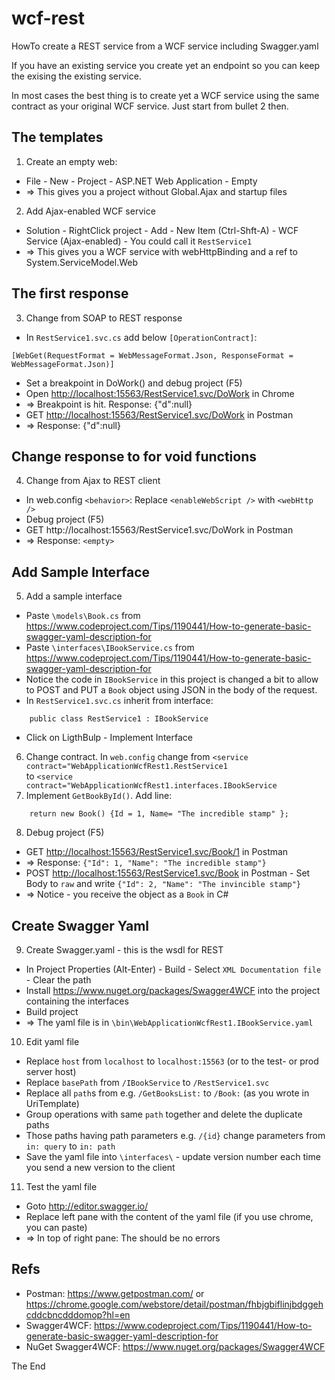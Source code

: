 # wcf-rest

HowTo create a REST service from a WCF service including Swagger.yaml

If you have an existing service you create yet an endpoint so you can keep the exising the existing service.

In most cases the best thing is to create yet a WCF service using the same contract as your original WCF service. Just start from bullet 2 then.

## The templates

1. Create an empty web:
- File - New - Project - ASP.NET Web Application - Empty  
- => This gives you a project without Global.Ajax and startup files
2. Add Ajax-enabled WCF service
- Solution - RightClick project - Add - New Item (Ctrl-Shft-A) - WCF Service (Ajax-enabled) - You could call it `RestService1`  
- => This gives you a WCF service with webHttpBinding and a ref to System.ServiceModel.Web

## The first response

3. Change from SOAP to REST response
- In `RestService1.svc.cs` add below `[OperationContract]`:
```CSharp
[WebGet(RequestFormat = WebMessageFormat.Json, ResponseFormat = WebMessageFormat.Json)]
```
- Set a breakpoint in DoWork() and debug project (F5)
- Open <http://localhost:15563/RestService1.svc/DoWork> in Chrome
- => Breakpoint is hit. Response: {"d":null}
- GET <http://localhost:15563/RestService1.svc/DoWork> in Postman
- => Response: {"d":null}

## Change response to <empty> for void functions

4. Change from Ajax to REST client
- In web.config `<behavior>`: Replace `<enableWebScript />` with `<webHttp />`
- Debug project (F5)
- GET http://localhost:15563/RestService1.svc/DoWork in Postman
- => Response: `<empty>`

## Add Sample Interface

5. Add a sample interface
- Paste `\models\Book.cs` from <https://www.codeproject.com/Tips/1190441/How-to-generate-basic-swagger-yaml-description-for>
- Paste `\interfaces\IBookService.cs` from <https://www.codeproject.com/Tips/1190441/How-to-generate-basic-swagger-yaml-description-for>
- Notice the code in `IBookService` in this project is changed a bit to allow to POST and PUT a `Book` object using JSON in the body of the request.
- In `RestService1.svc.cs` inherit from interface:
```CSharp
	public class RestService1 : IBookService
```
- Click on LigthBulp - Implement Interface
6. Change contract. In `web.config` change 
	from `<service contract="WebApplicationWcfRest1.RestService1`  
	to `<service contract="WebApplicationWcfRest1.interfaces.IBookService`
7. Implement `GetBookById()`. Add line:
```CSharp
	return new Book() {Id = 1, Name= "The incredible stamp" };
```
8. Debug project (F5)
- GET <http://localhost:15563/RestService1.svc/Book/1> in Postman
- => Response: `{"Id": 1, "Name": "The incredible stamp"}`
- POST <http://localhost:15563/RestService1.svc/Book> in Postman - Set Body to `raw` and write `{"Id": 2, "Name": "The invincible stamp"}`
- => Notice - you receive the object as a `Book` in C#

## Create Swagger Yaml 

9. Create Swagger.yaml - this is the wsdl for REST
- In Project Properties (Alt-Enter) - Build - Select `XML Documentation file` - Clear the path
- Install <https://www.nuget.org/packages/Swagger4WCF> into the project containing the interfaces
- Build project
- => The yaml file is in `\bin\WebApplicationWcfRest1.IBookService.yaml`
10. Edit yaml file
- Replace `host` from `localhost` to `localhost:15563` (or to the test- or prod server host)
- Replace `basePath` from  `/IBookService` to `/RestService1.svc`
- Replace all `path`s from e.g. `/GetBooksList:` to `/Book:` (as you wrote in UriTemplate)
- Group operations with same `path` together and delete the duplicate paths
- Those paths having path parameters e.g. `/{id}` change parameters from `in: query` to `in: path`
- Save the yaml file into `\interfaces\` - update version number each time you send a new version to the client
11. Test the yaml file
- Goto <http://editor.swagger.io/> 
- Replace left pane with the content of the yaml file (if you use chrome, you can paste)
- => In top of right pane: The should be no errors


## Refs 
- Postman: <https://www.getpostman.com/> or <https://chrome.google.com/webstore/detail/postman/fhbjgbiflinjbdggehcddcbncdddomop?hl=en>
- Swagger4WCF: <https://www.codeproject.com/Tips/1190441/How-to-generate-basic-swagger-yaml-description-for>
- NuGet Swagger4WCF: <https://www.nuget.org/packages/Swagger4WCF>

The End
